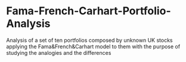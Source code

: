 # Fama-French-Carhart-Portfolio-Analysis
Analysis of a set of ten portfolios composed by unknown UK stocks applying the  Fama&amp;French&amp;Carhart model to them with the purpose of studying the analogies and the differences
